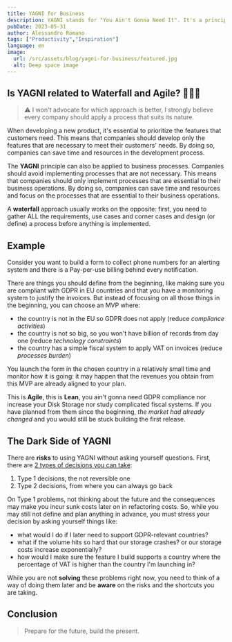 ```yaml
---
title: YAGNI for Business
description: YAGNI stands for "You Ain't Gonna Need It". It's a principle of Extreme Programming (XP) that suggests not implementing a feature until it is necessary. It is an essential tool to avoid waste of time and resources that can be applied even in domains different than Software Development.
pubDate: 2023-05-31
author: Alessandro Romano
tags: ["Productivity","Inspiration"]
language: en
image:
  url: /src/assets/blog/yagni-for-business/featured.jpg
  alt: Deep space image
---
```


## Is YAGNI related to Waterfall and Agile? 🌊🏃🏻

> ⚠️ I won't advocate for which approach is better, I strongly believe every company should apply a process that suits its nature.

When developing a new product, it's essential to prioritize the features that customers need. This means that companies should develop only the features that are necessary to meet their customers' needs. By doing so, companies can save time and resources in the development process.

The **YAGNI** principle can also be applied to business processes. Companies should avoid implementing processes that are not necessary. This means that companies should only implement processes that are essential to their business operations. By doing so, companies can save time and resources and focus on the processes that are essential to their business operations.

A **waterfall** approach usually works on the opposite: first, you need to gather ALL the requirements, use cases and corner cases and design (or define) a process before anything is implemented.

## Example

Consider you want to build a form to collect phone numbers for an alerting system and there is a Pay-per-use billing behind every notification.

There are things you should define from the beginning, like making sure you are compliant with GDPR in EU countries and that you have a monitoring system to justify the invoices. But instead of focusing on all those things in the beginning, you can choose an MVP where:

-   the country is not in the EU so GDPR does not apply (reduce _compliance activities_)
-   the country is not so big, so you won't have billion of records from day one (reduce _technology constraints_)
-   the country has a simple fiscal system to apply VAT on invoices (reduce _processes burden_)

You launch the form in the chosen country in a relatively small time and monitor how it is going: it may happen that the revenues you obtain from this MVP are already aligned to your plan.

This is **Agile**, this is **Lean**, you ain't gonna need GDPR compliance nor increase your Disk Storage nor study complicated fiscal systems. If you have planned from them since the beginning, _the market had already changed_ and you would still be stuck building the first release.

## The Dark Side of YAGNI

There are **risks** to using YAGNI without asking yourself questions. First, there are [2 types of decisions you can take](https://www.businessinsider.com/jeff-bezos-on-type-1-and-type-2-decisions-2016-4?r=US&IR=T):

1.  Type 1 decisions, the not reversible one
2.  Type 2 decisions, from where you can always go back

On Type 1 problems, not thinking about the future and the consequences may make you incur sunk costs later on in refactoring costs. So, while you may still not define and plan anything in advance, you must stress your decision by asking yourself things like:

-   what would I do if I later need to support GDPR-relevant countries?
-   what if the volume hits so hard that our storage crashes? or our storage costs increase exponentially?
-   how would I make sure the feature I build supports a country where the percentage of VAT is higher than the country I'm launching in?

While you are not **************solving************** these problems right now, you need to think of a way of doing them later and be **********aware********** on the risks and the shortcuts you are taking.

## Conclusion

> Prepare for the future, build the present.
